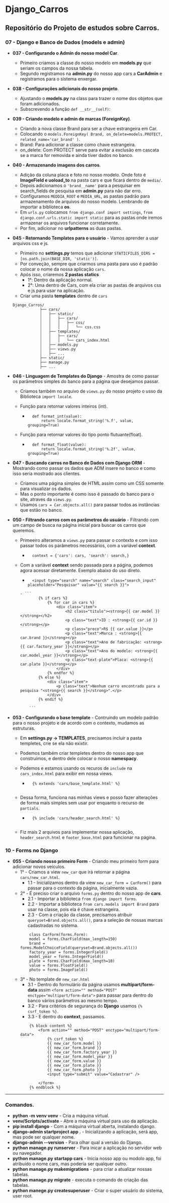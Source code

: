 # Django_Carros
## Repositório do Projeto de estudos sobre Carros.
### 07 - Django e Banco de Dados (models e admin)

- __037 - Configurando o Admin do nosso model Car__.
    - Primeiro criamos a classe do nosso modelo em __models.py__ que seriam os campos da nossa tabela.
    - Segundo registramos na __admin.py__ do nosso app cars a __CarAdmin__ e registramos para o sistema enxergar.

- __038 - Configurações adicionais do nosso projeto__.
    - Ajustando o __models.py__ na class para trazer o nome dos objetos que foram adicionados.
    - Subscrevendo a função `def __str__(self)`:

- __039 - Criando modelo e admin de marcas (ForeignKey)__. 
    - Criando a nova classe Brand para ser a chave estrangeira em Car.
    - Colocando o `models.ForeignKey( Brand, on_delete=models.PROTECT, related_name='car_brand' )`.
    - Brand: Para adicionar a classe como chave estrangeira.
    - on_delete: Com PROTECT serve para evitar a exclusão em cascata se a marca for removida e ainda tiver dados no banco.

- __040 - Armazenando imagens dos carros__.
    - Adição da coluna placa e foto no nosso modelo. Onde foto é __ImageField e uoload_to__ na pasta cars e que ficará dentro de `media/`.
    - Depois adicionamos o `'brand__name'` para a pesquisar em search_fields de pesquisa em __admin.py__ para não dar erro.
    - Configuramos `MEDDIA_ROOT` e `MEDIA_URL`, as pastas padrão para armazenamento de arquivos do nosso modelo. Lembrando de importar a biblioteca __os__.
    - Em `urls.py` colocamos `from django.conf import settings`, `from django.conf.urls.static import static` para as pastas onde iremos armazenar os arquivos funcionar corretamente.
    - Por fim, adicionar no __urlpatterns__ as duas pastas.

- __045 - Retornando Templates para o usuário__ - Vamos aprender a usar arquivos css e js.
    - Primeiro no __settings.py__ temos que adicionar `STATICFILES_DIRS = [os.path.join(BASE_DIR, 'static')]`.
    - Por conveção, sempre que criarmos uma pasta para uso é padrão colocar o nome da nossa aplicação `cars`.
    - Após isso, criaremos __2 pastas statics__
        - 1°: Dentro da aplicação normal.
        - 2°: Uma dentro de Cars, com ela criar as pastas de arquivos css e js para usar na aplicação.
    - Criar uma pasta __templates__ dentro de `cars`
    ```plaintext
    Django_Carros/
                ├── cars/
                │   ├── static/
                │   │   ├── cars/
                │   │   │   ├── css/
                │   │   │   │   └── css.css
                │   ├── templates/
                │   │   ├── cars/
                │   │   │   └── cars_index.html
                │   ├── models.py
                │   ├── views.py
                │   ├── ...
                ├── static/
                ├── manage.py
                ├── ...
    ```
- __046 - Linguagem de Templates do Django__ - Amostra de como passar os parâmetros simples do banco para a página que desejamos passar.
    - Criamos também no arquivo de `views.py` do nosso projeto o usso da Biblioteca `import locale`.
    - Função para retornar valores inteiros (int).
        - ```plaintext
            def format_int(value):
                return locale.format_string('%.f', value, grouping=True)
            ```
        
    - Função para retornar valores do tipo ponto flutuante(float).
        - ```plaintext
            def format_float(value):
                return locale.format_string('%.2f', value, grouping=True)
            ```

- __047 - Buscando carros no Banco de Dados com Django ORM__ - Mostrando como passar os dados que ADM insere no banco e como isso seria mostrado aos clientes.
    - Criamos uma página simples de HTML assim como um CSS somente para visualizar os dados.
    - Mas o ponto importante é como isso é passado do banco para o site, atraves da `views.py`.
    - Usamos `cars = Car.objects.all()` para passar todos as instâncias que estão no banco.

- __050 - Filtrando carros com os parâmetros do usuário__ - Filtrando com um campo de busca na página inicial para buscar os carros que queremos.
    - Primeeiro alteramos a `views.py` para passar o contexto e com isso passar todos os parâmetros necessários, com a variável __context__.
        - ```plaintext
            context = {'cars': cars, 'search': search,}
            ```

    - Com a variável __context__ sendo passada para a página, podemos agora acessar diretamente. Exemplo abaixo do uso direto.
        - ```plaintext
            <input type="search" name="search" class="search_input" placeholder="Pesquisar" value="{{ search }}">
        ```
        - ```
                {% if cars %}
                    {% for car in cars %}
                        <div class="item">
                            <h2 class="titulo"><strong>{{ car.model }}</strong></h2>
                            <p class="text">ID : <strong>{{ car.id }}</strong></p>
                            <p class="preco">R$ {{ car.value }}</p>
                            <p class="text">Marca : <strong>{{ car.brand }}</strong></p>
                            <p class="text">Ano de fabricação: <strong>{{ car.factory_year }}</strong></p>
                            <p class="text">Ano do modelo: <strong>{{ car.model_year }}</strong></p>
                            <p class="text-plate">Placa: <strong>{{ car.plate }}</strong></p>
                        </div>
                    {% endfor %}
                {% else %}
                    <div class="item">
                        <p class="text">Nenhum carro encontrado para a pesquisa "<strong>{{ search }}</strong>".</p>
                    </div>
                {% endif %}

            ```
- __053 - Configurando o base template__ - Contruindo um modelo padrão para o nosso projeto e de acordo com o contexto, mudamos as estruturas.

    - Em __settings.py -> TEMPLATES__, precisamos incluir a pasta templetes, crie se ela não exixtir.

    - Podemos também criar templetes dentro do nosso app que construímos, e dentro dele colocar o nosso __namespacy__.

    - Podemos e estamos usando os recuros de `include` na `cars_index.html` para exibir em nossa views.
        - ```plaintext
            {% extends 'cars/base_template.html' %}
        ```

    - Dessa forma, funciona nas minhas views e posso fazer alterações de forma mais simples sem usar por enquanto o recurso de `partials`.
        - ```plaintext
            {% include 'cars/header_search.html' %}
        ```

    - Fiz mais 2 arquivos para implementar nossa aplicação, `header_search.html` e `footer_base.html` para funcionar na página.

### 10 - Forms no Django

- __055 - Criando nosso primeiro Form__ - Criando meu primeiro form para adicionar novos veículos.
    - 1° - Criamos a view `new_car` que irá retornar a página `cars/new_car.html`.
        - 1.1 - Inicializamos dentro da view `new_car_form = CarForm()` para passar para o contexto da página, inicialmente vazia.
    - 2° - É preciso criar o arquivo `forms.py` dentro do nosso app de __cars__. 
        - 2.1 - Importar a biblioteca `from django import forms`. 
        - 2.2 - Importar a biblioteca `from cars.models import Brand` para usar na classe, pois ela é chave estrangeira.
        - 2.3 - Com a criação da classe, precisamos atribuir `queryset=Brand.objects.all()`, para a seleção de nossas marcas cadastradas no sistema.
        ```plaintext
            class CarForm(forms.Form):
            model = forms.CharField(max_length=150)
            brand = forms.ModelChoiceField(queryset=Brand.objects.all())
            factory_year = forms.IntegerField()
            model_year = forms.IntegerField()
            plate = forms.CharField(max_length=10)
            value = forms.FloatField()
            photo = forms.ImageField()
        ```
    - 3° - No template de `new_car.html`
        - 3.1 - Dentro do formulário da página usamos __multipart/form-data__ assim `<form action="" method="POST" enctype="multipart/form-data">` para passar para dentro do banco vários parâmetros ao mesmo tempo.
        - 3.2 - Para critérios de segurança do __Django__ usamos `{% csrf_token %}`.
        - 3.3 - E dentro do __context__, passamos.
        ```plaintext
            {% block content %}
                <form action="" method="POST" enctype="multipart/form-data">
                    {% csrf_token %}
                    {{ new_car_form.model }}
                    {{ new_car_form.brand }}
                    {{ new_car_form.factory_year }}
                    {{ new_car_form.model_year }}
                    {{ new_car_form.value }}
                    {{ new_car_form.plate }}
                    {{ new_car_form.photo }}
                    <input type="submit" value="Cadastrar" />

                </form>
            {% endblock %}
        ```

    


---

### Comandos.
- __python -m venv venv__ - Cria a máquina virtual.
- __venv/Scripts/activate__ - Abre a máquina virtual para uso da aplicação.
- __pip install django__ - Com a máquina virtual aberta, instalando django.
- __django-admin startproject app .__ - Inicializando a aplicação, será app, mas pode ser qualquer nome.
- __django-admin --version__ - Para olhar qual a versão do Django.
- __python manage.py runserver__ - Para inicar a aplicação no servidor web ou navegador.
- __python manage.py startapp cars__ - Inicia nosso app ou modolo app, foi atribuido o nome cars, mas poderia ser qualquer outro.
- __python manage.py makemigrations__ - para criar a atualizar nossas tabelas.
- __python manage.py migrate__ - executa o comando de criação das tabelas.
- __python manege.py createsuperuser__ - Criar o super usuário do sistema, user root.